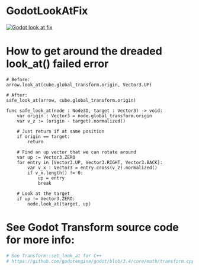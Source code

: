 # GodotLookAtFix


[![Godot look at fix](https://img.youtube.com/vi/9q6MkGFgMTk/0.jpg)](https://www.youtube.com/watch?v=9q6MkGFgMTk, "Godot look at fix")


# How to get around the dreaded look_at() failed error

```GDScript
# Before:
arrow.look_at(cube.global_transform.origin, Vector3.UP)

# After:
safe_look_at(arrow, cube.global_transform.origin)

func safe_look_at(node : Node3D, target : Vector3) -> void:
	var origin : Vector3 = node.global_transform.origin
	var v_z := (origin - target).normalized()

	# Just return if at same position
	if origin == target:
		return

	# Find an up vector that we can rotate around
	var up := Vector3.ZERO
	for entry in [Vector3.UP, Vector3.RIGHT, Vector3.BACK]:
		var v_x : Vector3 = entry.cross(v_z).normalized()
		if v_x.length() != 0:
			up = entry
			break

	# Look at the target
	if up != Vector3.ZERO:
		node.look_at(target, up)
```

# See Godot Transform source code for more info:
```sh
# See Transform::set_look_at for C++
# https://github.com/godotengine/godot/blob/3.4/core/math/transform.cpp#L78
```
